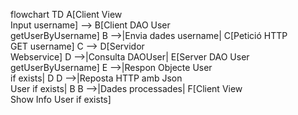 flowchart TD
    A[Client View<br>Input username] --> B[Client DAO User<br>getUserByUsername]
    B -->|Envia dades username| C[Petició HTTP<br>GET username]
    C --> D[Servidor<br>Webservice]
    D -->|Consulta DAOUser| E[Server DAO User<br>getUserByUsername]
    E -->|Respon Objecte User<br>if exists| D
    D -->|Reposta HTTP amb Json<br>User if exists| B
    B -->|Dades processades| F[Client View<br>Show Info User if exists]
